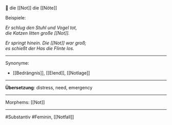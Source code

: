 🔴 die [[Not]]
die [[Nöte]]

Beispiele:

*Er schlug den Stuhl und Vogel tot,*  
*die Katzen litten große [[Not]].* 

*Er springt hinein. Die [[Not]] war groß;*  
*es schießt der Has die Flinte los.*


---
Synonyme:
- [[Bedrängnis]], [[Elend]], [[Notlage]]

---
**Übersetzung**: distress, need, emergency

---

Morphems:
[[Not]]

---
#Substantiv #Feminin, [[Notfall]]